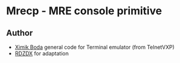 # Mrecp - MRE console primitive

## Author
- [Ximik Boda](https://github.com/XimikBoda) general code for Terminal emulator (from TelnetVXP)
- [RDZDX](https://github.com/RDZDX) for adaptation
